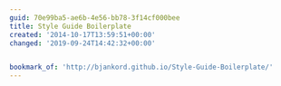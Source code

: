 ```yaml
---
guid: 70e99ba5-ae6b-4e56-bb78-3f14cf000bee
title: Style Guide Boilerplate
created: '2014-10-17T13:59:51+00:00'
changed: '2019-09-24T14:42:32+00:00'


bookmark_of: 'http://bjankord.github.io/Style-Guide-Boilerplate/'
---
```




